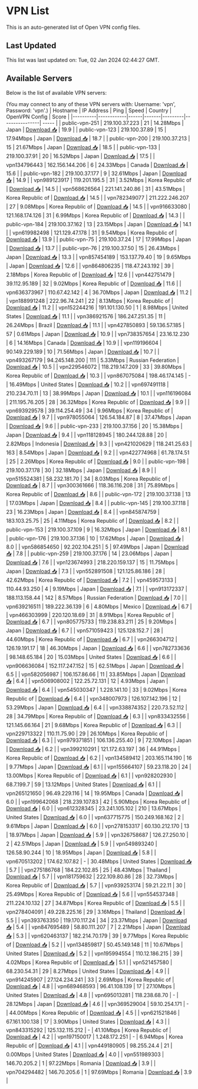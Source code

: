 # VPN List

This is an auto-generated list of Open VPN config files.

## Last Updated

This list was last updated on: Tue, 02 Jan 2024 02:44:27 GMT.

## Available Servers

Below is the list of available VPN servers:

(You may connect to any of these VPN servers with: Username: 'vpn', Password: 'vpn'.)
| Hostname | IP Address | Ping | Speed | Country | OpenVPN Config | Score |
|----------|------------|------|-------|---------|----------------| ----- |
| public-vpn-251 | 219.100.37.223 | 21 | 14.28Mbps | Japan | [Download 📥](./configs/server_0_JP.ovpn) | 19.9 |
| public-vpn-123 | 219.100.37.89 | 15 | 17.94Mbps | Japan | [Download 📥](./configs/server_1_JP.ovpn) | 18.7 |
| public-vpn-200 | 219.100.37.213 | 15 | 21.67Mbps | Japan | [Download 📥](./configs/server_2_JP.ovpn) | 18.5 |
| public-vpn-133 | 219.100.37.91 | 20 | 16.52Mbps | Japan | [Download 📥](./configs/server_3_JP.ovpn) | 17.5 |
| vpn134796443 | 162.156.144.206 | 6 | 24.33Mbps | Canada | [Download 📥](./configs/server_4_CA.ovpn) | 15.6 |
| public-vpn-182 | 219.100.37.177 | 9 | 32.61Mbps | Japan | [Download 📥](./configs/server_5_JP.ovpn) | 14.9 |
| vpn989123917 | 119.201.195.5 | 31 | 3.52Mbps | Korea Republic of | [Download 📥](./configs/server_6_KR.ovpn) | 14.5 |
| vpn568626564 | 221.141.240.86 | 31 | 43.51Mbps | Korea Republic of | [Download 📥](./configs/server_7_KR.ovpn) | 14.5 |
| vpn782349077 | 211.222.246.207 | 27 | 9.08Mbps | Korea Republic of | [Download 📥](./configs/server_8_KR.ovpn) | 14.5 |
| vpn916633080 | 121.168.174.126 | 31 | 6.99Mbps | Korea Republic of | [Download 📥](./configs/server_9_KR.ovpn) | 14.3 |
| public-vpn-184 | 219.100.37.162 | 13 | 23.15Mbps | Japan | [Download 📥](./configs/server_10_JP.ovpn) | 14.1 |
| vpn619982498 | 121.129.47.178 | 31 | 9.54Mbps | Korea Republic of | [Download 📥](./configs/server_11_KR.ovpn) | 13.9 |
| public-vpn-75 | 219.100.37.24 | 17 | 17.99Mbps | Japan | [Download 📥](./configs/server_12_JP.ovpn) | 13.7 |
| public-vpn-76 | 219.100.37.50 | 15 | 26.43Mbps | Japan | [Download 📥](./configs/server_13_JP.ovpn) | 13.3 |
| vpn857454189 | 153.137.79.40 | 19 | 9.65Mbps | Japan | [Download 📥](./configs/server_14_JP.ovpn) | 12.6 |
| vpn864806235 | 118.47.243.192 | 39 | 2.18Mbps | Korea Republic of | [Download 📥](./configs/server_15_KR.ovpn) | 12.6 |
| vpn442751479 | 39.112.95.189 | 32 | 9.02Mbps | Korea Republic of | [Download 📥](./configs/server_16_KR.ovpn) | 11.6 |
| vpn636373967 | 110.67.42.142 | 4 | 36.70Mbps | Japan | [Download 📥](./configs/server_17_JP.ovpn) | 11.2 |
| vpn188991248 | 222.96.74.241 | 22 | 8.13Mbps | Korea Republic of | [Download 📥](./configs/server_18_KR.ovpn) | 11.2 |
| vpn152244216 | 191.101.130.50 | 1 | 8.98Mbps | United States | [Download 📥](./configs/server_19_US.ovpn) | 11.1 |
| vpn386921576 | 186.247.251.35 | 11 | 26.24Mbps | Brazil | [Download 📥](./configs/server_20_BR.ovpn) | 11.1 |
| vpn427850893 | 59.136.57.185 | 57 | 0.61Mbps | Japan | [Download 📥](./configs/server_21_JP.ovpn) | 10.9 |
| vpn738357654 | 23.16.12.230 | 6 | 14.16Mbps | Canada | [Download 📥](./configs/server_22_CA.ovpn) | 10.9 |
| vpn119196604 | 90.149.229.189 | 10 | 71.56Mbps | Japan | [Download 📥](./configs/server_23_JP.ovpn) | 10.7 |
| vpn493267179 | 94.245.148.200 | 111 | 5.33Mbps | Russian Federation | [Download 📥](./configs/server_24_RU.ovpn) | 10.5 |
| vpn229546072 | 118.219.147.209 | 33 | 39.80Mbps | Korea Republic of | [Download 📥](./configs/server_25_KR.ovpn) | 10.3 |
| vpn867075084 | 198.46.174.145 | - | 16.49Mbps | United States | [Download 📥](./configs/server_26_US.ovpn) | 10.2 |
| vpn697491118 | 210.234.70.11 | 13 | 38.99Mbps | Japan | [Download 📥](./configs/server_27_JP.ovpn) | 10.1 |
| vpn116196084 | 211.195.76.205 | 28 | 36.32Mbps | Korea Republic of | [Download 📥](./configs/server_28_KR.ovpn) | 9.9 |
| vpn693929578 | 39.114.254.49 | 34 | 9.96Mbps | Korea Republic of | [Download 📥](./configs/server_29_KR.ovpn) | 9.7 |
| vpn978055064 | 126.54.184.87 | 8 | 37.47Mbps | Japan | [Download 📥](./configs/server_30_JP.ovpn) | 9.6 |
| public-vpn-233 | 219.100.37.156 | 20 | 15.38Mbps | Japan | [Download 📥](./configs/server_31_JP.ovpn) | 9.4 |
| vpn118128945 | 180.244.128.88 | 20 | 2.82Mbps | Indonesia | [Download 📥](./configs/server_32_ID.ovpn) | 9.3 |
| vpn421020629 | 118.241.25.63 | 163 | 8.54Mbps | Japan | [Download 📥](./configs/server_33_JP.ovpn) | 9.2 |
| vpn422774968 | 61.78.174.51 | 25 | 2.26Mbps | Korea Republic of | [Download 📥](./configs/server_34_KR.ovpn) | 9.0 |
| public-vpn-198 | 219.100.37.178 | 30 | 32.18Mbps | Japan | [Download 📥](./configs/server_35_JP.ovpn) | 8.9 |
| vpn515524381 | 58.232.181.70 | 34 | 8.03Mbps | Korea Republic of | [Download 📥](./configs/server_36_KR.ovpn) | 8.7 |
| vpn300361666 | 118.36.116.208 | 31 | 75.89Mbps | Korea Republic of | [Download 📥](./configs/server_37_KR.ovpn) | 8.6 |
| public-vpn-172 | 219.100.37.138 | 13 | 17.03Mbps | Japan | [Download 📥](./configs/server_38_JP.ovpn) | 8.4 |
| public-vpn-145 | 219.100.37.118 | 23 | 16.23Mbps | Japan | [Download 📥](./configs/server_39_JP.ovpn) | 8.4 |
| vpn845874759 | 183.103.25.75 | 25 | 4.11Mbps | Korea Republic of | [Download 📥](./configs/server_40_KR.ovpn) | 8.2 |
| public-vpn-153 | 219.100.37.109 | 9 | 16.32Mbps | Japan | [Download 📥](./configs/server_41_JP.ovpn) | 8.1 |
| public-vpn-176 | 219.100.37.136 | 10 | 17.62Mbps | Japan | [Download 📥](./configs/server_42_JP.ovpn) | 8.0 |
| vpn586854650 | 92.202.104.251 | 5 | 97.49Mbps | Japan | [Download 📥](./configs/server_43_JP.ovpn) | 7.8 |
| public-vpn-259 | 219.100.37.176 | 14 | 23.06Mbps | Japan | [Download 📥](./configs/server_44_JP.ovpn) | 7.6 |
| vpn123674993 | 218.220.159.137 | 15 | 11.75Mbps | Japan | [Download 📥](./configs/server_45_JP.ovpn) | 7.3 |
| vpn552891508 | 121.125.86.186 | 28 | 42.62Mbps | Korea Republic of | [Download 📥](./configs/server_46_KR.ovpn) | 7.2 |
| vpn459573133 | 110.44.93.250 | 4 | 9.19Mbps | Japan | [Download 📥](./configs/server_47_JP.ovpn) | 7.1 |
| vpn913172337 | 188.113.158.44 | 142 | 8.57Mbps | Russian Federation | [Download 📥](./configs/server_48_RU.ovpn) | 7.0 |
| vpn639216511 | 189.222.36.139 | 6 | 4.80Mbps | Mexico | [Download 📥](./configs/server_49_MX.ovpn) | 6.7 |
| vpn466303999 | 220.120.18.69 | 31 | 8.91Mbps | Korea Republic of | [Download 📥](./configs/server_50_KR.ovpn) | 6.7 |
| vpn805775733 | 119.238.83.211 | 25 | 9.20Mbps | Japan | [Download 📥](./configs/server_51_JP.ovpn) | 6.7 |
| vpn571059423 | 125.128.152.7 | 28 | 44.60Mbps | Korea Republic of | [Download 📥](./configs/server_52_KR.ovpn) | 6.7 |
| vpn266304712 | 126.19.191.17 | 18 | 46.30Mbps | Japan | [Download 📥](./configs/server_53_JP.ovpn) | 6.6 |
| vpn782733636 | 98.148.65.184 | 20 | 15.03Mbps | United States | [Download 📥](./configs/server_54_US.ovpn) | 6.6 |
| vpn906636084 | 152.117.247.152 | 15 | 62.51Mbps | Japan | [Download 📥](./configs/server_55_JP.ovpn) | 6.5 |
| vpn582056987 | 106.157.86.66 | 11 | 33.85Mbps | Japan | [Download 📥](./configs/server_56_JP.ovpn) | 6.4 |
| vpn506908002 | 122.25.72.131 | 12 | 4.93Mbps | Japan | [Download 📥](./configs/server_57_JP.ovpn) | 6.4 |
| vpn545030347 | 1.228.141.10 | 33 | 9.02Mbps | Korea Republic of | [Download 📥](./configs/server_58_KR.ovpn) | 6.4 |
| vpn348007973 | 126.107.142.196 | 12 | 53.29Mbps | Japan | [Download 📥](./configs/server_59_JP.ovpn) | 6.4 |
| vpn338874352 | 220.73.52.112 | 28 | 34.79Mbps | Korea Republic of | [Download 📥](./configs/server_60_KR.ovpn) | 6.3 |
| vpn833432556 | 121.145.66.164 | 21 | 9.68Mbps | Korea Republic of | [Download 📥](./configs/server_61_KR.ovpn) | 6.3 |
| vpn229713322 | 110.11.75.90 | 29 | 26.10Mbps | Korea Republic of | [Download 📥](./configs/server_62_KR.ovpn) | 6.3 |
| vpn979371851 | 106.136.255.40 | 9 | 72.10Mbps | Japan | [Download 📥](./configs/server_63_JP.ovpn) | 6.2 |
| vpn399210291 | 121.172.63.197 | 36 | 44.91Mbps | Korea Republic of | [Download 📥](./configs/server_64_KR.ovpn) | 6.2 |
| vpn134589412 | 203.165.114.190 | 16 | 9.77Mbps | Japan | [Download 📥](./configs/server_65_JP.ovpn) | 6.1 |
| vpn155664107 | 59.23.118.20 | 24 | 13.00Mbps | Korea Republic of | [Download 📥](./configs/server_66_KR.ovpn) | 6.1 |
| vpn928202930 | 68.7.199.7 | 59 | 13.12Mbps | United States | [Download 📥](./configs/server_67_US.ovpn) | 6.1 |
| vpn265121650 | 96.49.229.116 | 14 | 19.95Mbps | Canada | [Download 📥](./configs/server_68_CA.ovpn) | 6.0 |
| vpn199642068 | 218.239.107.83 | 42 | 5.90Mbps | Korea Republic of | [Download 📥](./configs/server_69_KR.ovpn) | 6.0 |
| vpn612328345 | 23.241.105.102 | 210 | 13.67Mbps | United States | [Download 📥](./configs/server_70_US.ovpn) | 6.0 |
| vpn637715775 | 150.249.168.162 | 2 | 9.61Mbps | Japan | [Download 📥](./configs/server_71_JP.ovpn) | 6.0 |
| vpn278153317 | 60.130.212.170 | 13 | 18.97Mbps | Japan | [Download 📥](./configs/server_72_JP.ovpn) | 5.9 |
| vpn326758687 | 126.27.250.10 | 2 | 42.51Mbps | Japan | [Download 📥](./configs/server_73_JP.ovpn) | 5.9 |
| vpn549893240 | 126.58.90.244 | 10 | 18.95Mbps | Japan | [Download 📥](./configs/server_74_JP.ovpn) | 5.8 |
| vpn670513202 | 174.62.107.82 | - | 30.48Mbps | United States | [Download 📥](./configs/server_75_US.ovpn) | 5.7 |
| vpn275186768 | 184.22.102.85 | 25 | 48.43Mbps | Thailand | [Download 📥](./configs/server_76_TH.ovpn) | 5.7 |
| vpn181759632 | 222.109.80.86 | 28 | 32.73Mbps | Korea Republic of | [Download 📥](./configs/server_77_KR.ovpn) | 5.7 |
| vpn939253174 | 59.21.22.11 | 30 | 25.49Mbps | Korea Republic of | [Download 📥](./configs/server_78_KR.ovpn) | 5.6 |
| vpn554537348 | 211.224.10.132 | 27 | 34.87Mbps | Korea Republic of | [Download 📥](./configs/server_79_KR.ovpn) | 5.5 |
| vpn278404091 | 49.228.225.16 | 29 | 3.16Mbps | Thailand | [Download 📥](./configs/server_80_TH.ovpn) | 5.5 |
| vpn393763350 | 119.170.117.24 | 34 | 23.37Mbps | Japan | [Download 📥](./configs/server_81_JP.ovpn) | 5.4 |
| vpn847695489 | 58.80.111.207 | 7 | 2.21Mbps | Japan | [Download 📥](./configs/server_82_JP.ovpn) | 5.3 |
| vpn620463137 | 182.214.70.179 | 39 | 9.77Mbps | Korea Republic of | [Download 📥](./configs/server_83_KR.ovpn) | 5.2 |
| vpn134859817 | 50.45.149.148 | 11 | 10.67Mbps | United States | [Download 📥](./configs/server_84_US.ovpn) | 5.2 |
| vpn195994554 | 110.12.186.215 | 39 | 4.02Mbps | Korea Republic of | [Download 📥](./configs/server_85_KR.ovpn) | 5.1 |
| vpn521457580 | 68.230.54.31 | 29 | 8.27Mbps | United States | [Download 📥](./configs/server_86_US.ovpn) | 4.9 |
| vpn914245907 | 27.124.234.241 | 33 | 2.69Mbps | Korea Republic of | [Download 📥](./configs/server_87_KR.ovpn) | 4.8 |
| vpn689468593 | 96.41.108.139 | 17 | 27.10Mbps | United States | [Download 📥](./configs/server_88_US.ovpn) | 4.8 |
| vpn695013281 | 118.238.68.70 | - | 28.12Mbps | Japan | [Download 📥](./configs/server_89_JP.ovpn) | 4.6 |
| vpn369529004 | 59.10.254.171 | - | 44.00Mbps | Korea Republic of | [Download 📥](./configs/server_90_KR.ovpn) | 4.5 |
| vpn621521846 | 67.161.100.138 | 17 | 3.90Mbps | United States | [Download 📥](./configs/server_91_US.ovpn) | 4.3 |
| vpn843315292 | 125.132.115.212 | - | 41.10Mbps | Korea Republic of | [Download 📥](./configs/server_92_KR.ovpn) | 4.2 |
| vpn197150017 | 1.248.172.251 | - | 6.94Mbps | Korea Republic of | [Download 📥](./configs/server_93_KR.ovpn) | 4.1 |
| vpn449180905 | 98.255.24.4 | 21 | 0.00Mbps | United States | [Download 📥](./configs/server_94_US.ovpn) | 4.0 |
| vpn551989303 | 146.70.205.2 | 1 | 97.22Mbps | Romania | [Download 📥](./configs/server_95_RO.ovpn) | 3.9 |
| vpn704294482 | 146.70.205.6 | 1 | 97.69Mbps | Romania | [Download 📥](./configs/server_96_RO.ovpn) | 3.9 |
